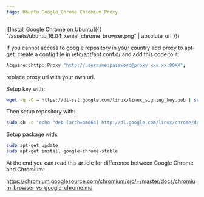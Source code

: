 ```yaml
---
tags: Ubuntu Google_Chrome Chromium Proxy
---
```

![Install Google Chrome on Ubuntu]({{ "/assets/ubuntu_16.04_xenial_chrome_browser.png" | absolute_url }})

If you cannot access to google repository in your country add proxy to apt-get. create a config file in /etc/apt/apt.conf.d/ and add this code to it:

```bash
Acquire::http::Proxy "http://username:password@proxy.xxx.xx:80XX";
```

replace proxy url with your own url.

Setup key with:

```bash
wget -q -O — https://dl-ssl.google.com/linux/linux_signing_key.pub | sudo apt-key add -
```

Then setup repository with:

```bash
sudo sh -c 'echo "deb [arch=amd64] http://dl.google.com/linux/chrome/deb/ stable main" >> /etc/apt/sources.list.d/google.list'
```

Setup package with:

```bash
sudo apt-get update
sudo apt-get install google-chrome-stable
```

At the end you can read this article for difference between Google Chrome and Chromium:

<https://chromium.googlesource.com/chromium/src/+/master/docs/chromium_browser_vs_google_chrome.md>
